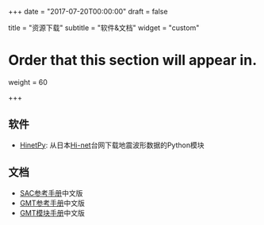 +++
date = "2017-07-20T00:00:00"
draft = false

title = "资源下载"
subtitle = "软件&文档"
widget = "custom"

# Order that this section will appear in.
weight = 60

+++

## 软件

- [HinetPy](https://seisman.github.io/HinetPy/zh_CN/): 从日本[Hi-net](http://www.hinet.bosai.go.jp/)台网下载地震波形数据的Python模块

## 文档

- [SAC参考手册](https://seisman.github.io/SAC_Docs_zh/)中文版
- [GMT参考手册](http://docs.gmt-china.org/)中文版
- [GMT模块手册](http://modules.gmt-china.org/)中文版
